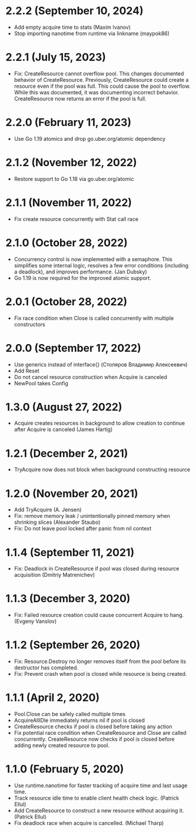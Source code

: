 # 2.2.2 (September 10, 2024)

* Add empty acquire time to stats (Maxim Ivanov)
* Stop importing nanotime from runtime via linkname (maypok86)

# 2.2.1 (July 15, 2023)

* Fix: CreateResource cannot overflow pool. This changes documented behavior of CreateResource. Previously,
  CreateResource could create a resource even if the pool was full. This could cause the pool to overflow. While this
  was documented, it was documenting incorrect behavior. CreateResource now returns an error if the pool is full.

# 2.2.0 (February 11, 2023)

* Use Go 1.19 atomics and drop go.uber.org/atomic dependency

# 2.1.2 (November 12, 2022)

* Restore support to Go 1.18 via go.uber.org/atomic

# 2.1.1 (November 11, 2022)

* Fix create resource concurrently with Stat call race

# 2.1.0 (October 28, 2022)

* Concurrency control is now implemented with a semaphore. This simplifies some internal logic, resolves a few error conditions (including a deadlock), and improves performance. (Jan Dubsky)
* Go 1.19 is now required for the improved atomic support.

# 2.0.1 (October 28, 2022)

* Fix race condition when Close is called concurrently with multiple constructors

# 2.0.0 (September 17, 2022)

* Use generics instead of interface{} (Столяров Владимир Алексеевич)
* Add Reset
* Do not cancel resource construction when Acquire is canceled
* NewPool takes Config

# 1.3.0 (August 27, 2022)

* Acquire creates resources in background to allow creation to continue after Acquire is canceled (James Hartig)

# 1.2.1 (December 2, 2021)

* TryAcquire now does not block when background constructing resource

# 1.2.0 (November 20, 2021)

* Add TryAcquire (A. Jensen)
* Fix: remove memory leak / unintentionally pinned memory when shrinking slices (Alexander Staubo)
* Fix: Do not leave pool locked after panic from nil context

# 1.1.4 (September 11, 2021)

* Fix: Deadlock in CreateResource if pool was closed during resource acquisition (Dmitriy Matrenichev)

# 1.1.3 (December 3, 2020)

* Fix: Failed resource creation could cause concurrent Acquire to hang. (Evgeny Vanslov)

# 1.1.2 (September 26, 2020)

* Fix: Resource.Destroy no longer removes itself from the pool before its destructor has completed.
* Fix: Prevent crash when pool is closed while resource is being created.

# 1.1.1 (April 2, 2020)

* Pool.Close can be safely called multiple times
* AcquireAllIDle immediately returns nil if pool is closed
* CreateResource checks if pool is closed before taking any action
* Fix potential race condition when CreateResource and Close are called concurrently. CreateResource now checks if pool is closed before adding newly created resource to pool.

# 1.1.0 (February 5, 2020)

* Use runtime.nanotime for faster tracking of acquire time and last usage time.
* Track resource idle time to enable client health check logic. (Patrick Ellul)
* Add CreateResource to construct a new resource without acquiring it. (Patrick Ellul)
* Fix deadlock race when acquire is cancelled. (Michael Tharp)
